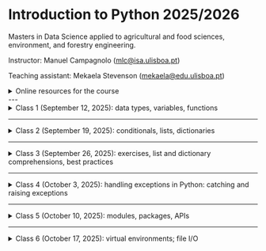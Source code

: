 # Introduction to Python 2025/2026

Masters in Data Science applied to agricultural and food sciences, environment, and forestry engineering.

Instructor: Manuel Campagnolo (mlc@isa.ulisboa.pt)

Teaching assistant: Mekaela Stevenson (mekaela@edu.ulisboa.pt)

<details markdown="block">
<summary>  Online resources for the course </summary>
 
* **Required:** [CS50’s Introduction to Programming with Python](https://cs50.harvard.edu/python): lectures (videos and notes), problems sets, shorts; The platform allows you to test your code at the [CS50 codespace](https://cs50.dev/) for the proposed problems (you need to have your own GitHub account to access the codespace).
* **Required** (you need to self-register using this link) Moodle (https://elearning.ulisboa.pt/course/view.php?id=11236): assignments; submissions; detailed grades and comments
* Fenix webpage for the course (https://fenix.isa.ulisboa.pt/courses/intpy-846413499991952): administrative information and final grades
* [Learn Python with Scrimba, Olof Paulson](https://v2.scrimba.com/learn-python-c03): interactive lectures (videos), examples and exercises 
* [Introduction to Python (VScode)](https://vscodeedu.com/courses/intro-to-python): interactive step by step lectures and exercises, real-time quizzes.
* Basic concepts and features of the Python language and system: [The Python Tutorial at python.org](https://docs.python.org/3/tutorial/index.html).
* Python Programming course at [PP.fi](https://programming-25.mooc.fi/): same features as CS50 but to test your solutions to problems you are required to pass previous tests 
* If you curious about the story of Python, check out [this video](https://www.youtube.com/watch?v=GfH4QL4VqJ0). In this video, you'll learn about the output of `>>> import this` and many other anecdotes about Python.

<details markdown="block">
  
<summary> Course contents: the course will cover some topics in CS50P and PP.fi  </summary>

| CS50P     | Contents |  PP.fi | Contents |
| ----------- | ----------- |----------- | ----------- |
| Lecture 0    | Creating Code with Python; Functions; Bugs; Strings and Parameters; Formatting Strings; More on Strings; Integers or int; Readability Wins; Float Basics; More on Floats; Def; Returning Values    | Part 1 |   Intro; I/O; More about variables; Arithmetic operations; Conditional statements |
| Lecture 1    | Conditionals, if Statements, Control FlowModulo; Creating Our Own Parity Function; Pythonic; match | Part 2  |  Programming terminology; More conditionals; Combining conditions; Simple loops |
| Lecture 2    | Loops; While Loops; For Loops; Improving with User Input; More About Lists; Length; Dictionaries, More on code modularity  |  Part 3 |  Loops with conditions; Working with strings; More loops; Defining functions |
|  |   | Part 4 |    The Visual Studio Code editor, Python interpreter and built-in debugging tool; More functions; Lists; Definite iteration; Print statement formatting; More strings and lists |
|   |   | Part 5 |  More lists; References; Dictionary; Tuple |
| Lecture 3 | Exceptions, Runtime Errors, try, else, Creating a Function to Get an Integer, pass | Part 6  |  Reading files; Writing files; Handling errors; Local and global variables |
| Lecture 4 |  Libraries, Random, Statistics, Command-Line Arguments, slice, Packages, APIs, Making Your Own Libraries|  Part 7 | Modules; Randomness; Times and dates; Data processing; Creating your own modules; More Python features  |
| Lecture 5 | Unit Tests; assert; pytest; Testing Strings; Organizing Tests into Folders | | |
| Lecture 6| File I/O; open; with; CSV; Binary Files and PIL | | |
| Lecture 7 | Regular Expressions; Case Sensitivity; Cleaning Up User Input; Extracting User Input |||
| Lecture 8 | Object-Oriented Programming; Classes; raise; Decorators;  Class Methods; Static Methods; Inheritance; Inheritance and Exceptions; Operator Overloading| Part 8 | Objects and methods; Classes and objects; Defining classes; Defining methods; More examples of classes |
| | | Part 9 | Objects and references; Objects as attributes; Encapsulation; Scope of methods; Class attributes; More examples with classes |
| | | Part 10 | Class hierarchies; Access modifiers; Object oriented programming techniques; Developing a larger application |
| Lecture 9 | set; Global Variables; Constants; Type Hints; Docstrings; argparse; Unpacking; args and kwargs; map; List Comprehensions; filter; Dictionary Comprehensions; enumerate; Generators and Iterators | Part 11 |  List comprehensions; More comprehensions; Recursion; More recursion examples |
| | | Part 12 | Functions as arguments; Generators; Functional programming; Regular expressions|

</details>
</details>
---

<details markdown="block">
<summary>  Class 1 (September 12, 2025): data types, variables, functions </summary>
 
1.  The recommendation for this class is to code in the CS50 cloud environment (VScode). Two steps: 1. log in into your github account; 2. access your code space at https://cs50.dev/. This environment allows you to test automatically your scripts for the CS50 problem sets. 
2. Some useful keyworks for the command line interface (CLI) in terminal: 
 * `code filename.py` to create a new file 
 * `ls` to list files in folder
 * `cp filename newfilename` to copy a file, e.g. `cp ..\hello.py  farewell.py` (`..` represents parent folder)
 * `mv filename newfilename` to rename or move file, e.g. `my farewell.py goodbye.py` or `mv farewell.py ..` (move one folder up)
 * `rm filename` to delete (remove) file
 * `mkdir foldername` to create new folder
 * `cd foldername` change directory, e.g. `cd ..` 
 * `rmdir foldername` to delete folder
 * `clear` to clear terminal window
3. The REPL (interactive Read-Eval-Print-Loop) environment: see https://realpython.com/interacting-with-python/
4. All values in Python have a **type**. The primitive data types are: integer, float, string, Boolean, and None (see https://www.geeksforgeeks.org/python/primitive-data-types-vs-non-primitive-data-types-in-python/)
   * strings (`str`), variables, print (a function), parameters (e.g. `end=`), input, comments, formatted strings (`f"..."`), `.strip()`, `.title` (methods)
   * integers (`int`), operations for integers, casting (e.g. `str` to `int`)
   * floating point values (`float`), round, format floats (e.g. `f"{z:.2f}`)
   * `True`, `False`, `and`, `or`, `not`
5. Functions, `def`, `return`
6. Suggested problems: [CS50 Problem set 0](https://cs50.harvard.edu/python/psets/0/)
</details>

---

<details markdown="block">
 <summary>  Class 2 (September 19, 2025): conditionals, lists, dictionaries </summary>

1. Conditionals:
  - `if`, `elif`, `else`:
    ```Python
     if score >= 70:
         print("Grade: C to A")
     elif score >= 60:
         print("Grade: D")
     else:
         print("Grade: F")
     ```
  - `match`:
    ```Python
    match species:
        case 'versicolor':
            label=0
        case 'virginica'
            label=1
        case _:
            label=2
    ```
4. Pythonic coding: `def main()`, define other functions, call `main()`. The code must be modular.
5. While loops, for loops, `break`, `break` and `return`
6. Data type *list* `[]`: methods `append`, `extend`
7. Data type *dictionary* `{}`, `items()`, keys `.key()` and values `.values()`
   ```Python
   knights = {'gallahad': 'the pure', 'robin': 'the brave'}
   for k, v in knights.items():
       print(k, v)
   if 'gallahad' in knights:
       print('Go Gallahad')
   ```
8. Collaborative project: each student or small group of students should define each necessary function to complete the script below. The side effect of `main()` is a simple histogram printed in the terminal.
 ```Python
 def main():
   # read and sort values
   x=read_values() # x is a list of numbers, either integers or floats
   n=len(x) # integer; number of values
   xmin,xmax=determine_min_max(x) # integers or floats
   # determine number of classes
   m=number_of_classes_sturges(n) # m is a positive integer such that 2**(m-1) <= n <= 2**m
   # determine class amplitude
   delta=amplitude(xmin,xmax,m) # positive float, the range of values divided by the number of classes
   # Compute frequency for each class and plot histogram row by row
   for i in range(m):
     left=xmin+i*delta
     if i < m-1:
       right=left+delta
     else:
       right=left+delta+1 # either 1 or any positive value
     freq=determine_frequency(x,left,right) # integer;  note that each value must belong to one and only one class
     print_frequency(freq) # the output must be '****' where each * represents one observation
 # execute main
 main()
 ```
One possible solution for the collaborative project: (https://github.com/isa-ulisboa/greends-ipython/edit/main/collaborative_project_session2.py)
   
10. Suggested problems: [CS50 Problem set 1](https://cs50.harvard.edu/python/2022/psets/). Do not forget about the assignment on Moodle: problems [File extensions](https://cs50.harvard.edu/python/2022/psets/1/extensions/), [Coke machine](https://cs50.harvard.edu/python/2022/psets/2/coke/), [Plates](https://cs50.harvard.edu/python/2022/psets/2/plates/)

</details>

---

<details markdown="block">
 
<summary>  Class 3 (September 26, 2025): exercises, list and dictionary comprehensions, best practices </summary>


1. Exercises on list comprehension (with some solutions): https://github.com/isa-ulisboa/greends-ipython/blob/main/exercises_list_comprehension.md
 

2. Exercises on dictionary comprehension (with some solutions): https://github.com/isa-ulisboa/greends-ipython/blob/main/exercises_dict_comprehension.md

 
3. Exercises from [CS50 Problem set 0, 1 and 2](https://cs50.harvard.edu/python/2022/psets/).

</details>

---

<details markdown="block">
<summary>  Class 4 (October 3, 2025): handling exceptions in Python: catching and raising exceptions </summary>  

See lecture https://cs50.harvard.edu/python/weeks/3/

1. A few examples of code that can be helpful to solve problems in [CS50 Problem set 3](https://cs50.harvard.edu/python/2022/psets/3/).

Example of basic use of `try-except` to catch a `ValueError`:
```
try:
    x = int(input("What's x?"))
except ValueError:
    print("x is not an integer")
else:
    print(f"x is {x}")
```

Function for requesting an integer from the user until no exceptions are caught:
```
def get_int():
    while True:
        try:
            x = int(input("What's x?"))
        except ValueError:
            print("x is not an integer")
        else:
            break
    return x
```
For a list of Python Built-in Exceptions, besides `ValueError`, you can check https://www.w3schools.com/python/python_ref_exceptions.asp

2. The *fuel gauge* problem (https://cs50.harvard.edu/python/2022/psets/3/fuel/)

To solve this problem, try to organize your code as follows. As suggested in *hints*, you should catch `ValueError` and  `ZeroDivisionError` exceptions in your code. In the code below, the user is being asked for correct values for `x,y` until they satisfy the requirements: `x,y` must be inputted as a string `x/y`, `x` has to be less or equal to `y`, and `y` cannot be zero. The function `get_string_of_integers_X_less_than_Y` in the code below should take care of that.

```
def main():
    # asks user for input until the input is as expected
    x,y=get_string_of_integers_X_less_than_Y()
    # compute percentage from two integers
    p=compute_percentage(x,y)
    # print output 
    print_gauge(p)
```

3. Example from (https://cs50.harvard.edu/python/2022/shorts/handling_exceptions/).

Exercise: adapt the code proposed in the short to be more modular, where the main function is something like the one below:

```
def main():
    spacecraft = input("Enter a spacecraft: ")
    au=get_au(spacecraft)
    m = convert(au)
    print(f"{m} m")
```

4. Other useful applications of try-except
   
- We may want to exit the execution of our script if some exception is caught. This can be done with `sys.exit()`, which can also be used to print a message.
```
import sys # import module
try:
    x = int(input("What's x?"))
except ValueError:
    sys.exit("x is not an integer")
```

- Example of code that catches `CRTL-C` or `CRTL-D`:

```
while True:
    try:
        x=int(input())
    except ValueError:
        print('x is not integer')
    except KeyboardInterrupt: #CTRL-C (in Linux, interrupt execution)
        print('\n KeyboardInterrupt')
        break
    except EOFError: #CTRL-D (in Linux, log out terminal/end-of-file)
        print('\n EOFError')
        break
    else:
        print(x)
```

Exercise (Asking for an haphazard list of numbers): Create a program that asks the user to provide haphazardly a series of numbers that you want to store in a list. The user is asked for a number at the time. Only inputs that are numbers are stored in  the list. When the user wants to stop, it should type CTRL-D. Then, the program should print the list of numbers.

</details>

---

<details markdown="block">
<summary>  Class 5 (October 10, 2025): modules, packages, APIs </summary>

See lecture https://cs50.harvard.edu/python/weeks/4/

### Modules

Suggestion: watch https://cs50.harvard.edu/python/shorts/creating_modules_packages/
 
Modules are just python scripts (files like `module_name.py`) which can be imported into your main code. You can import everything that belongs to the module, or just some given function(s) or other objects.

<details markdown="block">
<summary> Create and import your own module </summary>

Exercise: Create file named `mymodule.py` and file `main.py` in http://cs50.dev. Organize the files in the following folders:
```
|--- class_5 # or whatever folder name you wish
     |--- modules
          |--- mymodule.py
     |--- main.py
```

The contents of `mymodule.py` are typically functions or constants that you can re-use in different contexts. Let's suppose that `mymodule.py` has the following contents.
<details markdown="block">
<summary> mymodule.py </summary>
 
```Python
import sys

Constants={
    'e'   : 2.718281828459045, # Euler's constant
    'pi'  : 3.141592653589793, # Archimedes' constant
    'phi' : 1.618033988749895  # Golden ratio
}

def get_integer() -> int:
    #get integer from user
    while True:
        try:
            return(int(input('Type a number:  ')))
        except ValueError:
            print('Not an integer number: try again')
        except KeyboardInterrupt: #CTRL-C
            print('\n If you want to exit type CTRL-D')
        except EOFError: # CTRL-D
            sys.exit('\n Exit as requested')

def simplify(s: str) -> str:
    #Remove whitespaces from string and convert to lowercase
    return s.strip().lower()
```
</details>

and `main.py` is the following file:
<details markdown="block">
<summary> main.py (1st version) </summary>
 
```Python
import modules.mymodule

def main():
    x=modules.mymodule.get_integer()
    print(x)

main()
```
</details>

If you prefer, you can explicitly import some given functions from the module as in the following example.

<details markdown="block">
<summary> main.py (2nd version) </summary>
 
```Python
from  modules.mymodule import get_integer

def main():
    x=get_integer()
    print(x)

main()

```
</details>

You can also import everything from the module with `from modules.mymodule import *` instead of the more specific (and recommended) `from modules.mymodule import get_integer`.

The examples above follow the directory tree that was suggested. If you change the module's location, you need to adapt he code accordingly. In alternative, you can add the path to the directories where your modules lies to `sys.path` as in the following example.

```Python
import sys
sys.path.append(r'path-to-folder') # folder where mymodule is (e.g. `/workspaces/8834091`)
import mymodule
```
</details>

As explained on the recommended video, a python **package** is just a folder with modules and a special file named `__init__.py`

<details markdown="block">
<summary> Pip install</summary>

Often, you import a module that is available at https://pypi.org/project/pip/. Say you want to load the module `random` which provides a series of functions for sampling, shuffling, and extracting random numbers from a variety of probability distributions. If the module is not already available, you can typically load it in your terminal with 
```
$pip install random
```
and then import it on your main script with `import random`. If you want to know which is the folder where the module is located, you can get that information with `random.__file__` as in the following script.

```Python
import random
print(random.__file__)
```

Suggestion: write a script to  estimate the value of $\pi$ with a Monte Carlo algorithm that makes calls to `random.uniform(-1, 1)`. One possible solution: https://www.geeksforgeeks.org/dsa/estimating-value-pi-using-monte-carlo/

</details>

### sys.argv
Previously, we used module `sys`, in particular functions  `sys.exit()` and  `sys.path`. Another useful function is `sys.argv`,  that allows you to have access to what the user typed in at the command line `$` as in the following script.

```Python
import sys
print(len(sys.argv)) # returns the number of words in the command line after $python
print(sys.argv[1]) # returns the 2nd word, i.e., the first word after $python myscript.py
```

For instance, the following script named `sum.py` prints the sum of two numbers that were specified in the command line.

```Python
# sum.py
import sys
try:
    x,y = float(sys.argv[1]), float(sys.argv[2])
    print('the sum is',x+y)
except IndexError:
    print('missing argument')
except ValueError:
    print('The arguments are not numbers')
```
To run it, you can for instance execute the command `$python sum.py 1.2 4.3` in the terminal.

### APIs 

Suggestion: watch https://cs50.harvard.edu/python/shorts/api_calls/ (13')

*Application program interfaces* allow you to communicate with a remote server. For instance,  `requests` is a package that allows your program to behave as a web browser would.  Consider the following script `myrequest.py` that allows you to explore the *itunes* database (https://performance-partners.apple.com/search-api):

#### Example: iTunes

```
import requests
import sys
try:
    response = requests.get("https://itunes.apple.com/search?entity=song&limit=1&term=" + sys.argv[1])
    print(response.json())
except IndexError:
    sys.exit('Missing argument')
except requests.RequestException:
   sys.exit('Request failed')
```
You can then call the API from your terminal with `$python myrequest.py 'name of my favorite band'`.

#### Example: GBIF

You can easily adapt that code to access a different database. For instance if you want to explore the GBIF database (https://data-blog.gbif.org/post/gbif-api-beginners-guide/), you can just replace the main line of code in `myrequest.py` with
```
response=requests.get('https://api.gbif.org/v1/species/match?name='+ sys.argv[1])
```
and execute it with, say,  `$python myrequest.py Tracheophyta` in the terminal.

#### Example: open-meteo
Another example of a useful API for weather data is https://open-meteo.com/en/docs#api_documentation. You can find a customized `requests` package for **open-meteo**  at https://pypi.org/project/openmeteo-requests/.

### Problems
Solve problems from CS50P [Problem_set_4](https://cs50.harvard.edu/python/2022/psets/4/). In particular, for problem *Bitcoin price index* organize your code so the main function is the following:

```
def main():
    x=read_command_line_input()
    price=get_bitcoin_price()
    print(f"${x*price:,.4f}")
```
</details>

---
<details markdown="block">
<summary> Class 6 (October 17, 2025): virtual environments; file I/O </summary>

- For virtual environments, look at [How to Use Virtual Environments with the Built-In venv Module](https://www.youtube.com/watch?v=APOPm01BVrk) (17')
- UV: [UV - A Faster, All-in-One Package Manager to Replace Pip and Venv](https://www.youtube.com/watch?v=AMdG7IjgSPM)
- For file I/O, you can follow https://cs50.harvard.edu/python/weeks/6/.

<details markdown="block">
<summary> Virtual environments in Python</summary>

A virtual environment (https://docs.python.org/3/library/venv.html) is:
   - Used to contain a specific Python interpreter and software libraries and binaries which are needed to support a project (library or application). These are by default isolated from software in other virtual environments and Python interpreters and libraries installed in the operating system.
    - Contained in a directory, conventionally named `.venv` or `venv` in the project directory, or under a container directory for many virtual environments.
    - Not checked into source control systems such as Git.
    - Considered as disposable – it should be simple to delete and recreate it from scratch. *You don’t place any project code in the environment.*
    - Not considered as movable or copyable – you just recreate the same environment in the target location.

In your system you have the *base* environment by default, and you can create one or more *virtual environments*. Below, we describe how to create a virtual environment and how to activate it in Python, so your  commands at the terminal are *interpreted within that environment*. That allows you to encapsulate in each virtual environment you create a given Python version, and a set of Python packages with their given versions. 

**Your data and script files remain on the usual working folders: they should not be moved to the folders where the virtual environment files are stored.**

The following commands work in the  [CS50 codespace](https://cs50.dev/) that runs Linux (check with `$cat /etc/os-release` in the terminal). Some need to be slightly adapted for Windows (check differences for instance at https://realpython.com/python-virtual-environments-a-primer/).

Firstly, let's check what are the available packages and their versions in the base environment, and also let's get extra information about the package `requests` (e.g. dependencies):

```
$ pip list 
$ pip show requests
```

Next, let's create a virtual environment. 

0. One can first create (with `mkdir`) a folder called, say, `myproject` that contains our project. 

1. Then create a subfolder `.venv` for the virtual environment(s). This folder should be separated from the working folders that contain data and scripts.  

2. The virtual environment `myproject` can then be created with:
```
.venv/ $ python3 -m venv myprojectvenv # creates environment called 'myprojectvenv' with Python 3
```
In case one needs to delete the virtual environment, one just needs to delete the folder. This can be done with `.venv/ $ sudo rm -rf myprojectvenv` in the terminal (Linux). 

3. After the virtual environment has been created, one needs to activate it. In Linux, this is done by executing `activate` which lies in the `bin` folder of the virtual environment:

```
.venv/ $ source myprojectvenv/bin/activate # note that activate needs to be sourced
```
As a result, the prompt shows `(myprojectvenv) .venv/ $` which indicates that `myprojectvenv` is now activated. One can check the Python version with `$python -V`. To de-activate a virtual environment, the command is `$ deactivate`. 

4. With the environment activated, let's try to install a few packages, specifying the versions. For instance, install the following packages.

```
(myprojectvenv) .venv/ $ pip install random11==0.0.1
(myprojectvenv) .venv/ $ pip install geopy==1.23.0
(myprojectvenv) .venv/ $ pip install requests==2.25.0
```
Some of this packages depend on additional packages that are installed automatically. 

5. To list all instaled packages within the environment `myprojectvenv` one can execute  `(myprojectvenv) $ pip list` as before. Compare the version of `requests` in `myprojectvenv` with the version returned initially in the base environment: this one is 2.25.0 while the one in the base environment is more recent. One can also check where `requests` is installed in `myprojectvenv` with the command  `(myprojectvenv) $ pip show requests`. 

6. Check the system path (where Python will look for installed packages)  by executing `print(sys.path)`: one can do this from the terminal with the command
```
(myprojectvenv) .venv/ $ python -c 'import sys; print(sys.path)'
```
Notice that the folder in `myprojectvenv` where the virtual environment packages are installed is listed, but the path to where base packages are stored is not. 

7. If one wishes to share a virtual environment, the way to do that is to share a file (typically, `requirements.txt`) that allows a collaborator to re-create the environment. The file `requirements.txt` stores the information about the installed packages in a file in case one intends to share the environment (e.g. in GitHub). Towards that end, one needs to create `requirements.txt` with the packages names and versions, that can be used to create a clone of the environment on another machine. This is done, still within `myprojectvenv` (i.e. with `myprojectvenv` activated) with the following command:
```
(myprojectvenv) .venv/ $ pip freeze > requirements.txt  
```
Note that the file `requirements.txt` is created in the folder that contains `myprojectvenv` and not within `myprojectvenv` itself: this makes sense, since one does not want to store scripts or data within `myprojectvenv` but just packages and the Python installation.  

8. Since `requirements.txt` is now available, one can create a copy of `myprojectvenv` called, say, `myprojectvenv2`. Firstly, one needs to de-activate `myprojectvenv` with `$ deactivate`. Then, the commands to be executed in the terminal are:
```
.venv/ $ python3 - m venv myproject2venv # create new virtual environment 
.venv/ $ source myproject2venv/bin/activate # activate myproject2venv
(myproject2venv) .venv/ $ pip install -r requirements.txt # install packages and versions listed in requirements.txt
```
Exercise: go back to `myprojectvenv`, add package (say, `emoji==0.1.0`), re-build `requirements.txt`, and create new environment `myproject3venv` and install the  set of packages listed in the new `requirements.txt`.
</details>
</details>

<!--

### File I/O

As discussed in (https://cs50.harvard.edu/python/2022/notes/6/) `open` is a functionality built into Python that allows you to open a file and utilize it in your program. The open function allows you to open a file such that you can read from it or write to it. The most basic way to use `open` allow us to enable file I/O with respect to a given file. In the example below, `w` is the argument value that indicates that the file is open in writing mode. The instruction `file.write(...)` will entirely rewrite the file, deleting the previous contents.
```
name='Bob'
file = open("names.txt", "w")
file.write(name)
file.close()
```
As an alternative, if the goal is to add new contents to the file, which is appended to the existent content, then `w` should be replaced by `a` (append). Each call to `file.write(name)` will then add the value of `name` to the end of `file`. 

Instead of explicitly opening and closing a file, it's simpler to use the so-called *context manager* in Python, using the keyword `with`, which automatically closes the file:
```
with open("names.txt", "w") as f:
  f.write(name)
```
If one wishes to read from a file, then the file has to be opened in reading mode as in the following example. The method `readlines` reads all lines of the file, and stores them in a list, where each element of the list is the contents of the corresponding line.
```
with open("names.txt", "r") as f:
  L=f.readlines(name)
```
However, it is possible to read one line at the time:
```
with open('myfile.txt','r') as f:
    N=0
    for line in f:
        N+=1
print('number of lines', N)
```
Aa an alternative, this can be done with method `readline`. This can be included in a loop to read the whole file. Notice that when the end of the file is reached, `readline` returns the empty string, and this can be easily tested with a condition.

Reading a file in Python gives the flexibility of visiting any position in the file. The initial position is 0 by default but can be instantiated with `f.seek(n)`. Then,  `f.read(10)` for instance reads *n* characters from that initial position. Method `f.tell()` returns the current position in the file. 

A file can be of type *text* (human-readable) or *binary*. Binary files like images for instance are read with `with open('myfile.txt','rb') as f`. 

Exercise: Consider the file downloaded from INE (the Portuguese Institute of Statistics) about causes of fires by geographical location [rural_fires.csv](rural_fires.csv). The source is INE: "Rural fires (No.) by Geographic localization (NUTS - 2013) and Cause of fire; Annual" for 2023. Write a script to read the file and exclude the lines which are not formated as a table (header lines). The formatted lines should be written into a new file, say (`table_rural_fires.csv`). 
```
with open('rural_fires.csv','rb') as f:
    with open('table_rural_fires.csv',"w") as fw:
         for line in f:
              if line[0] in ['1','2','3']: # or smth like line.startswith('1'):
                 fw.write(line)
```
Since the file contains non ASCII characters, one might want to try to decode those characters correctly. Note that Python provides methods `encode` and `decode` as in the example below.
```
str_original = 'ção'
bytes_encoded = str_original.encode(encoding='utf-8')
print(type(bytes_encoded))
str_decoded = bytes_encoded.decode()
print(type(str_decoded))
print('Encoded bytes =', bytes_encoded)
print('Decoded String =', str_decoded)
print('str_original equals str_decoded =', str_original == str_decoded)
```


</details>

<details markdown="block">
<summary> 

# Class 7 (October 25, 2024): tabular data; pandas

</summary>

### Create a Pandas DataFrame from scratch

Pandas dataframes have an intrinsic tabular structure represented by rows and columns where each row and column has a unique *label* (name) and *position* number  inside the dataframe. The row labels, called dataframe index, can be integer numbers or string values, the column labels, called column names, are usually strings. Use the following script to create a dataframe with random values. Notice the terminology for rows (`index`) and columns (`columns`). 
```
import pandas as pd
import numpy as np
df = pd.DataFrame(np.random.randn(6, 4), index=list('abcdef'), columns=list('ABCD'))
print(df)
```
Exercices: 

1. print the column names of `df` with `.columns`.
2. Create a `Series` that corresponds to column `A` with `['A']`
3. Create a new dataframe that corresponds to columns `A` and `C` with `[['A','C']]`. 

Notice that `.columns` returns a `pd.Index` object. This is to provide extra functionality and performance compared to lists. To extract a list of names, one can use  `.columns.tolist()` or `.columns.values`. 

### Reading a csv file, selecting columns by name, selecting rows by condition

Consider the dataset that described 517 fires from the Montesinho natural park in Portugal. For each incident weekday, month, coordinates, and the burnt area are recorded, as well as several meteorological data such as rain, temperature, humidity, and wind (https://www.kaggle.com/datasets/vikasukani/forest-firearea-datasets). For reference, a copy of the file is available [forestfires.csv](forestfires.csv). The variables are:

- X - x-axis spatial coordinate within the Montesinho park map: 1 to 9
- Y - y-axis spatial coordinate within the Montesinho park map: 2 to 9
- month - month of the year: "Jan" to "dec"
- day - day of the week: "mon" to "sun"
- FFMC - FFMC index from the FWI system: 18.7 to 96.20
- DMC - DMC index from the FWI system: 1.1 to 291.3
- DC - DC index from the FWI system: 7.9 to 860.6
- ISI - ISI index from the FWI system: 0.0 to 56.10
- temp - the temperature in Celsius degrees: 2.2 to 33.30
- RH - relative humidity in %: 15.0 to 100
- wind - wind speed in km/h: 0.40 to 9.40
- rain - outside rain in mm/m2 : 0.0 to 6.4
- area - the burned area of the forest (in ha): 0.00 to 1090.84

The goal is to download the file and use package `Pandas` to explore it and solve the following tasks.

1. Read the file with `pd.read_csv` into a new object `fires`, and show the first 10 rows with `fires.head(10)`.
2. Create list of column names and determine column data types with attribute `.dtypes`.
3. Print a summary of the dataframe with `.info()`.
4. Create a `Series` with the temperature values for all 517 fires.
5. Create a `DataFrame` just with columns `month` and `day`.
6. Select fires for which the temperature is higher than 25 Celsius, and between 20 and 25 Celsius; note that each condition needs to be surrounded  by `(...)` and can be connected with `&` or `|` or negated with `~`.
7. Select fires that occured on weekends; use the conditional function `.isin()`
8. Check if there are no `Null` values in the dataframe with `.notna()`. You can sum along columns with `.sum()`.

### Select rows and columns with loc (label-based indexing) and iloc (positional indexing)

These are operators to select rows and columns from a dataframe. `loc` selects rows and columns using the row and column *names*. `iloc` uses the *positions* in the table. Notice that new values can be assigned to selections defined with `loc`and `iloc`.

1. Interpret the result of `fires.iloc[0:3,2:4]`
2. Use `loc` and `is.in()` to select fires from August and September and just FWI based variables values for those fires.
3. Use `iloc` to select the first 20 fires and just the FWI based variables values

### Combining positional and label-based indexing

There are several possibilities to combine positional and label-based indexing:

1. (with `iloc`) Using `df.columns.get_loc()` which converts the name of one column into its position. Then `iloc` can be used to perform the selection. For multiple columns determined by a list of column names, one can use instead `df.columns.get_indexer()`. Example: Use `iloc` to select the first 20 fires and just the FWI based variables values, using the names rather than the positions of those variables. Solution: `FWI_positions=fires.columns.get_indexer(['FFMC','DMC','DC','ISI'])` and `
fires.iloc[0:20,FWI_positions]`
2. (with `loc`) Using `df.index[]` to extract the index names. Then, `loc` can be used to perform the selection. Solution: `fires.loc[fires.index[0:20], ['FFMC', 'DMC', 'DC', 'ISI']]`.

### Exporting to file

Exporting is done with operations named `.to_...` as listed in (https://pandas.pydata.org/docs/user_guide/io.html)

1. Export your file as an Excel spreadsheet with  `.to_excel("filename.xlsx", sheetname="fires", index=False)`
2. Read an Excel spreadsheet with: `pd.read_excel("filename.xlsx", sheetname="fires", index=False)`

### Use generative AI to help with the following tasks

1. Create a dataframe `months_df` from a dictionary: for instance create a dictionary where keys are `jan`, `feb`, `mar`, for all 12 months, and the values are `January`, `February`, `March` and so on.

```
month_data = {
    'Month': [
        'January', 'February', 'March', 'April', 'May', 'June', 
        'July', 'August', 'September', 'October', 'November', 'December'
    ],
    'mth': [
        'jan', 'feb', 'mar', 'apr', 'may', 'jun', 
        'jul', 'aug', 'sep', 'oct', 'nov', 'dec'
    ]
}
months_df = pd.DataFrame(month_data)
```

2. Merge with new dataframe to get a new variable that contains the full name of the month. See (https://pandas.pydata.org/docs/user_guide/merging.html)

```
merged_df = pd.merge(fires, months_df, left_on='month', right_on='mth', how='left')
merged_df.drop(columns='mth', inplace=True)
```

</details>

<details markdown="block">
<summary> 

# Class 8 (November 8, 2024): pandas (cont'd), jupyter notebooks

</summary>

Create a jupyter notebook for this class. If you're using your CS50 codespace, create a new file in the terminal with `$code mynotebook.ipynb` and follow the suggestions for jupyter notebooks in your codespace session.

There are many available *cheatsheets* for Pandas that can help visualizing Pandas' functionalities. Since there are many possibilities, a single page cheatsheet is either too limited or too cryptic. This [12-page cheatsheet](https://www.webpages.uidaho.edu/~stevel/cheatsheets/Pandas%20DataFrame%20Notes_12pages.pdf) is pretty self-contained and includes several examples.

### Use generative AI to help with the following tasks

1. Reduce the `fires` dataframe with method `.groupby` to get just one row per month, and average temperature, average RH, and number of fires per month. The goal is to create a dataframe named `firesbymonth` with columns `avg_temp`, `avg_RH` and `fire_count`. See (https://pandas.pydata.org/docs/user_guide/groupby.html)
2. What is the effect of adding the method `.reset_index()` to the previous command?
3. Sort the dataframe `firesbymonth`, such that the 12 rows are ordered by month correctly: `jan`, `feb`, `mar`, and so on.
4. Create a new column called `conditions` in `firesbymonth` of type string that indicates if a month is `dry&hot`, `dry&cold`, `wet&hot` or `wet&cold`. Use the mean values of `avg_temp` and `avg_RH` to establish the appropriate thresholds. Use method `.apply` and define the function to apply with `lambda`.
5. Re-organize the information in `fires` into a two-way table that shows the total area of fires per day of the week and per month, where `NaN` are replaced by 0. Towards that end, explore the `.pivot_table` method.

</details>

<details markdown="block">
<summary> 

# Class 9 (November 15, 2024): OOP, classes, methods

</summary>

Suppose that one wants write a script in python using classes to monitor plants at a nursery. Initially plants grow from seeds in trays and one wants to keep track of the trays and number of plants per tray. All plants in a given tray are from the same species. Then, at some point, some plants are transferred from trays to individual pots (one plant per pot). At the end, pots are sold. One wants to track the number of plants of each species that are in the nursery.

For this type of problem, one wants to mimic entities of the real world (plants, trays, pots, and the nursery) as objects in  Python code. Object-oriented programming is an intuitive form of doing so. A class in Python is an object constructor, or a *blueprint* for creating objects.

The simplest example of  class, with very little functionality, is a class to store constant values, which are not supposed to change. When one calls the class `Constants` defined below, an instance of the class with the two properties `MAX_PLANTS_PER_TRAY` and `SALE_PRICE` is created.
```
class Constants:
   MAX_PLANTS_PER_TRAY=50
   SALE_PRICE=10

print(Constants.SALE_PRICE)
```
However, in general we intent to call the class to create one instance (one object) of the class and set the properties of that object. To indicate the values of the instance properties we use the `__init__` method:
```
class Plant:
    def __init__(self, species):
        self.species = species

my_plant=Plant("Rose") # create instance where property `species` has value `Rose`
print(my_plant.species)
```
Alternatively, a class can be created with the `@dataclass` decorator, see (https://docs.python.org/3/library/dataclasses.html). In this case, the `__init__` method is set  automatically.
```
from dataclasses import dataclass
@dataclass
class Plant:
    species: str
```
A class can have methods, which are functions defined for objects of the class. In the example below, `Tray` is a class with properties `species` and `number_of_plants`, and methods `remove_plants` and `is_empty`. The first has one argument which is the number of plants to remove from the tray; it returns a list of objects of the class `Plant` which correspond to the plants that were removed from the tray. The method `is_empty` doesn't have an argument and returns `True` or `False`.
```
from dataclasses import dataclass

@dataclass
class Plant:
    species: str

@dataclass
class Tray:
    species: str
    number_of_plants: int
    def remove_plants(self, number): # self refers to the object of the class
        number=min(number,self.number_of_plants) #cannot remove more than available
        self.number_of_plants -= number
        return [Plant(self.species) for _ in range(number)] # returns list of instances of Plant
    def is_empty(self): # returns True of False
        return self.number_of_plants == 0

tray=Tray('Lily', 28)
plants=tray.remove_plants(10)
if tray.is_empty():
    print('The tray is empty')
else:
    print('There are still', tray.number_of_plants, tray.species, 'plants in the tray')
first_plant=plants[0]
print('The plant removed is', first_plant.species)
```
The code for the full problem that envolves plants of several species, trays, pots and sales can be organized in the following manner:
    - Plant class: Simple class to represent a plant with a species.
    - Pot class: Holds one plant each.
    - Tray class: Holds plants of a single species and can remove plants.
    - Nursery class: Manages trays, pots, and keeps track of plant counts by species. It has methods like add_tray, transfer_to_pots, and sell_pot to handle operations for tracking and updating counts.

### Use generative AI to help with the following tasks
1. Create a script for the problem using the standard way of initializing classes with method `__init__`. Start with a simplified version of the problem where there are only trays and plants of distinct species in the nursery, which can be represented with 3 classes: `Plant`, `Tray` and `Nursery`. Trays can be created with a given number of plants of the same species, and plants can be removed from trays. The goal in this simplified version is to create the inventory that keeps track of the number of plants of each species that are in trays.

One possible solution for this simplified problem that was generated by Chat GPT when asked not to use `@dataclass` is [nursery_v1.py](nursery_v1.py). Note that this code lacks the `__str__` or `__repr__` methods and therefore `print(nursery.trays)` returns a list of objects with their memory address. 

2. Add a `__repr__` method similar to the one below to class `Tray` to redefine the output of `print(nursery.trays)` and make it more informative.

```
def __repr__(self):
    return f"Tray(species={self.species}, count={self.count})"
```

4. Add to the previous script a class that represents pots and adapt your script accordingly. When plants are removed from trays, they are always placed in a pot (one plant per pot). The goal is that the inventory tracks the plants and the species in both trays and pots (instead of just in trays as in [nursery_v1.py](nursery_v1.py)).

5. Finally, consider that pots can be sold and therefore removed from the inventory.

6. Verify if your script removes trays that are empty from the inventory, and update it if it is not the case.

</details>

<details markdown="block">
<summary> 

# Class 10 (November 22, 2024): Basic concepts of OOP

</summary>

<img src="https://media.geeksforgeeks.org/wp-content/uploads/20230818181616/Types-of-OOPS-2.gif" alt="alt text" width="256" >

The four main concepts of Object-Oriented Programming (OOP) are *Encapsulation*, *Abstraction*, *Inheritance*, and *Polymorphism*.  These concepts work together to create modular, scalable, and maintainable code in object-oriented programming.

This is a central topic in computer science, and therefore you can find all kind of resources about it. Among them, you can find simple descriptions of those concepts, with examples, at the following links:
1. (https://www.programiz.com/python-programming/object-oriented-programming)
2. (https://www.freecodecamp.org/news/object-oriented-programming-in-python/)
3. (https://www.w3schools.com/python/python_inheritance.asp), (https://www.w3schools.com/python/python_polymorphism.asp)

Building on the plant nursery example of last class, the following scripts illustrate the implementation of those concepts:
- Encapsulation: [OOP_encapsulation.py](https://github.com/isa-ulisboa/greends-ipython/blob/main/OOP_encapsulation.py)
- Inheritance: [OOP_inheritance.py](https://github.com/isa-ulisboa/greends-ipython/blob/main/OOP_inheritance.py)
- Polymorphism: [OOP_polymorphism.py](https://github.com/isa-ulisboa/greends-ipython/blob/main/OOP_polymorphism.py)
- Abstraction: [OOP_abstraction.py](https://github.com/isa-ulisboa/greends-ipython/blob/main/OOP_abstraction.py)

The next assignment will be the *Cookie jar* problem described at (https://cs50.harvard.edu/python/2022/psets/8/jar/). You will need to create a script for the problem and test it with `check50 cs50/problems/2022/python/jar`. 

</details>

<details markdown="block">
<summary> 

# Class 11 (November 29, 2024): Unit tests

</summary>

This topic corresponds to [Section 5](https://cs50.harvard.edu/python/2022/weeks/5/) of the CS50 course: you can find the necessary resources on that link. In particular, see the short [https://cs50.harvard.edu/python/2022/shorts/pytest/](https://cs50.harvard.edu/python/2022/shorts/pytest/).

The idea is to create functions in Python (the names of those functions start with `test_`) that are used to test existing functions or classes in the script. To execute the test functions we call `pytest` in the terminal [https://docs.pytest.org/](https://docs.pytest.org/) instead of `python`:

```
$ pytest - v # -v is optional for a more verbose output
```
If no arguments are given, `pytest` will execute all functions which name starts with `test_` or end with `_test` in scripts in the current directory and all its subdirectories. However, `$pytest my_file.py` will only execute the tests within that file. Moreover, `$pytest my_directory` will only execute the tests defined in files located in that directory. There are further options to select the tests to be executed with `pytest`.

### Simple example of a class and tests for that class

Consider you have two python modules: one with the definition of a class and the other that implement tests over that class.
```python
# farm_carbon_footprint.py

import math

class Farm:
    def __init__(self, name, area_hectares):
        """Initialize the farm with a name and area in hectares."""
        self.name = name
        self.area_hectares = area_hectares
        self.activities = []

    def add_activity(self, activity, emissions_per_unit, units):
        """Add an activity with emissions in kg CO2e per unit and units."""
        self.activities.append((activity, emissions_per_unit, units))

    def total_emissions(self):
        """Calculate total carbon emissions from all activities."""
        return sum(emissions_per_unit * units for _, emissions_per_unit, units in self.activities)

    def emissions_per_hectare(self):
        """Calculate carbon emissions per hectare."""
        if self.area_hectares == 0:
            raise ValueError("Farm area cannot be zero.")
        return self.total_emissions() / self.area_hectares

    def radius_circle_with_farm_area(self):
        """ Calculate the radius (in meters) of a circle that has the same area as the farm"""
        return(math.sqrt(self.area_hectares/3.1459)*100)
```
and
```python
# test_farm_carbon_footprint.py

import pytest
from farm_carbon_footprint import Farm

def test_add_activity():
    farm = Farm("Green Pastures", 10)
    farm.add_activity("Tractor Usage", 50, 5)  # 50 kg CO2e per hour, 5 hours
    farm.add_activity("Fertilizer Use", 10, 20)  # 10 kg CO2e per kg, 20 kg
    assert len(farm.activities) == 2

def test_total_emissions():
    farm = Farm("Green Pastures", 10)
    farm.add_activity("Tractor Usage", 50, 5)  # 50 kg CO2e per hour, 5 hours
    farm.add_activity("Fertilizer Use", 10, 20)  # 10 kg CO2e per kg, 20 kg
    assert farm.total_emissions() == 450  # 250 + 200

def test_emissions_per_hectare():
    farm = Farm("Green Pastures", 10)
    farm.add_activity("Tractor Usage", 50, 5)  # 50 kg CO2e per hour, 5 hours
    farm.add_activity("Fertilizer Use", 10, 20)  # 10 kg CO2e per kg, 20 kg
    assert farm.emissions_per_hectare() == 45  # 450 total / 10 hectares

def test_emissions_per_hectare_zero_area():
    farm = Farm("Tiny Farm", 0)
    farm.add_activity("Tractor Usage", 50, 2)  # 50 kg CO2e per hour, 2 hours
    with pytest.raises(ValueError, match="Farm area cannot be zero."): # optional: matches Value Error message in emissions_per_hectare()
        farm.emissions_per_hectare()

def test_radius_of_circle_with_farm_area():
    farm = Farm("Circle Farm", 1)
    assert farm.radius_circle_with_farm_area() == pytest.approx(56.38, abs=0.1)
    farm = Farm("Circle Farm", 10)
    assert farm.radius_circle_with_farm_area() == pytest.approx(178.3, abs=0.01)
```
Adapt the `Farm` class definition and `test_farm_carbon_footprint.py` in order to:

1. Add a method `.number_of_activities()` to class `Farm` that returns the number of activities. Check the correctness of that method with a new test in `test_farm_carbon_footprint.py`.
2. Adapt the `Farm`class so  `ValueError` should be raised if the property `area_hectares` is negative when you try to create an instance of `Farm`. Check with a new test in `test_farm_carbon_footprint.py` that the behavior of the class is as expected when `area_hectares` is negative.

</details>

<details markdown="block">
<summary> 

# Class 12 (December 6, 2024): Lists and dictionaries: packing, args and kwargs, comprehension

</summary>

## 1. The packing/unpacking operators *  and **

The packing/unpacking operators allows us to deal with structures of variable length. The example below illustrates *packing* several numbers into a list.
```python
x=[1,2,3,4,5,6,7,8,9]
a,*b,c=x # b is the list [2,3,4,5,6,7,8]
print(a,b,c)
```
The same operator can be used to unpack:
```python
list1=[1,2,3]
list2=[6,7,8]
new_list=[*list1,4,5,*list2] # values are unpacked
print(new_list)
```
The * and ** operator are mostly used as arguments of functions that can accept a a variable number of arguments (like `print`): the operator * allows to pack all positional arguments into a *tuple* and the operator ** allows to pack all named arguments into a *dictionary*. In the example below, the variable `kwargs` refers to keyword arguments (i.e named arguments) . Note that one can have a combination of regular arguments, regular named arguments, *args, and **kwargs as arguments of a function, as long as keyword arguments follow positional arguments.

```python
def pack(*args, **kwargs):
    return args,kwargs

x,y=pack(1,2,10, num_years=10,rate=0.03)

print('Positional arguments are packed into tuple',x)
print('Named arguments are packed into dictionary',y)
```

This can be used for instance to perform computations over a variable length sequence at in the following example. 
```python
# Compute accumulated interest on a sequence of borrowed amounts
def main(*args, **kwargs):
    '''
    args is a tuple of amounts borrowed
    kwargs is a dictionary with keys num_years and rate
    '''
    S=add(args)
    # Call function debt with **kwargs or kwargs
    D=compute_debt(S,**kwargs) # D expects a number and two named arguments with names num_years and rate
    # same as:
    D=compute_debt(S,kwargs['num_years'],kwargs['rate'])
    # print results
    print('Borrowed:',S)
    print('Debt:',round(D,3))

def add(values):
    s=0
    for x in values:
        s+=x
    return s

def compute_debt(s,num_years,rate):
    for i in range(num_years):
        s+=s*rate
    return s

if __name__=='__main__':
    main(1,2,10,5,4,num_years=10, rate=0.05)
```

### Exercise i) Summing Arguments with `*args`  
Write a function `sum_all` that takes any number of positional arguments and returns their sum.

```python
def sum_all(*args):
    pass  # Your code here

# Example usage:
print(sum_all(1, 2, 3))       # Output: 6
print(sum_all(10, 20, 30, 5))  # Output: 65
```

### Exercise ii) Concatenate Strings with `*args`
Create a function `concat_strings` that takes any number of string arguments using `*args` and concatenates them into a single string.

```python
def concat_strings(*args):
    pass  # Your code here

# Example usage:
print(concat_strings("Hello", " ", "world", "!"))  # Output: "Hello world!"
print(concat_strings("Python", " is", " fun!"))    # Output: "Python is fun!"
```

### Exercise iii) Handling Default Keyword Arguments with `**kwargs`
Write a function `greet` that accepts a keyword argument `name` (default value: `"Guest"`) and an optional keyword argument `greeting` (default value: `"Hello"`). Return the formatted greeting message.

```python
def greet(**kwargs):
    pass  # Your code here

# Example usage:
print(greet(name="Alice", greeting="Hi"))  # Output: "Hi Alice"
print(greet(name="Bob"))                   # Output: "Hello Bob"
print(greet())                             # Output: "Hello Guest"
```

### Exercise iv) Combine `*args` and `**kwargs`
Write a function `describe_person` that takes positional arguments (`*args`) for hobbies and keyword arguments (`**kwargs`) for personal details (e.g., name, age). Return a formatted string describing the person.

```python
def describe_person(*args, **kwargs):
    pass  # Your code here

# Example usage:
print(describe_person("reading", "traveling", name="Alice", age=30))
# Output: "Alice (30 years old) enjoys reading, traveling."
```

### Exercise v) Filter Keyword Arguments with `**kwargs`
Create a function `filter_kwargs` that takes any number of keyword arguments and returns a new dictionary containing only those with values greater than 10.

```python
def filter_kwargs(**kwargs):
    pass  # Your code here

# Example usage:
print(filter_kwargs(a=5, b=15, c=20, d=3))  # Output: {'b': 15, 'c': 20}
```

## 2. List and dictionary comprehension, map and filter

Suppose one wants to create a list with all the cubes of even numbers up to *N*. The following scripts show how this can be done with different operators that replace the traditional *loop* structure: *list comprehension*, `filter`, `map` and `lambda`

Operator `map` applies a given function to each element of a list. Likewise, `filter` applies a boolean function to filter elements of a list. Both function can be executed in parallel over the elements of the list since each output is independent of the outputs for the remainder elements of the list.

* With list comprehension:
```python
def cube(x):
    return x*x*x
L=[cube(x) for x in range(N) if x%2==0]
```

* With `filter` to select even numbers and `map`to compute cubes:
```python
def even(x):
    return x%2==0
numbers=list(range(N))
even_numbers=list(filter(even, numbers))
cubes=list(map(cube,even_numbers))
```

* Also with `filter` and `map` but defining implicitly the *cube* and *even* functions with `lambda` instead of `def`:
```python
numbers=list(range(N))
even_numbers=list(filter(lambda x: x%2==0, numbers))
cubes=list(map(lambda x: x*x*x,even_numbers))
```

* The most compact way of solving the problem involves `lambda` and list comprehension. In the example below, one needs to indicate that the $\lambda$ function has to be applied to the variable `x` in the list comprehension, using  `(lambda x: x*x*x)(x)`. Otherwise, the output list would be a list of lambda functions.
  
```python
cubes=[(lambda x: x*x*x)(x) for x in range(N) if x%2==0]
``` 

### Exercise i) Convert a For Loop to List Comprehension
Convert the following for loop into a list comprehension:

```python
result = []
for x in range(10):
    result.append(x**2)
# output: [0, 1, 4, 9, 16, 25, 36, 49, 64, 81]
```

### Exercise ii) Filter Numbers with List Comprehension
Rewrite this code using a list comprehension:

```python
result = []
for x in range(20):
    if x % 2 == 0:
        result.append(x)
# output: [0, 4, 16, 36, 64]
```

### Exercise iii) Dictionary Comprehension
Convert the following code to a dictionary comprehension:

```python
squares = {}
for x in range(5):
    squares[x] = x**2
# output: {0: 0, 1: 1, 2: 4, 3: 9, 4: 16}
```

### Exercise iv) Nested Loops with List Comprehension
Rewrite the nested loop as a list comprehension:

```python
pairs = []
for x in range(3):
    for y in range(2):
        pairs.append((x, y))
# output: [(0, 0), (0, 1), (1, 0), (1, 1), (2, 0), (2, 1)]
```

### Exercise v) Conditional Dictionary Comprehension
Transform the following code into a dictionary comprehension with a condition:

```python
filtered_squares = {}
for x in range(10):
    if x % 2 == 0:
        filtered_squares[x] = x**2
# output: {0: 0, 2: 4, 4: 16, 6: 36, 8: 64}
```

### Exercise vi) Conditional Transformation in List Comprehension
Convert the following loop into a list comprehension that includes a conditional transformation:

```python
result = []
for x in range(15):
    if x % 3 == 0:
        result.append(x**2)
    else:
        result.append(x)
# output: [0, 1, 2, 9, 4, 5, 36, 7, 8, 81, 10, 11, 144, 13, 14]
```

### Exercise vii) Dictionary Comprehension with String Keys
Transform the following loop into a dictionary comprehension, using strings as keys:

```python
word_lengths = {}
words = ["apple", "banana", "cherry", "date"]
for word in words:
    word_lengths[word] = len(word)
# output: {'apple': 5, 'banana': 6, 'cherry': 6, 'date': 4}
```

### Exercise viii) Flatten a Nested List with List Comprehension
Rewrite this code using a single list comprehension to flatten the nested list:

```python
nested_list = [[1, 2, 3], [4, 5], [6, 7, 8, 9]]
flattened = []
for sublist in nested_list:
    for item in sublist:
        flattened.append(item)
# output: [1, 2, 3, 4, 5, 6, 7, 8, 9]
```

### Exercise ix) Conditional Dictionary Comprehension with Nested Loops
Convert the following nested loop into a dictionary comprehension with a condition:

```python
result = {}
for i in range(1,3):
    for j in range(3, 6):
        if j % i != 0:  
            result[(i, j)] = i + j
# {(2, 3): 5, (2, 5): 7}
```


### Exercise x) Filter and Transform Nested Dictionaries
Use a dictionary comprehension to filter and transform the following dictionary of dictionaries:

```python
data = {
    "A": {"score": 90, "passed": True},
    "B": {"score": 65, "passed": False},
    "C": {"score": 75, "passed": True},
    "D": {"score": 50, "passed": False},
}

# Goal: Include only students who passed, and create a dictionary of their scores.
result = {}
for key, value in data.items():
    if value["passed"]:
        result[key] = value["score"]
# output: {'A': 90, 'C': 75}
```
</details>

<details markdown="block">
<summary> 

# Class 13 (December 13, 2024): Introduction to IoT with Raspberry Pi

</summary>

In this class we use Python to control physical devices through GPIO (general-purpose input/output) ports on a Raspberry Pi microcomputer. We will rely on the `gpiozero` Python package [https://gpiozero.readthedocs.io/en/latest/recipes.html](https://gpiozero.readthedocs.io/en/latest/recipes.html).

Topics of the class:
- Raspberry Pi (RPi) and PiOS (Linux)
- Retrive local address of the Raspberry Pi with `hostname -I`
- Accessing RPi remotely with `ssh` (secure shell)
- Connecting RPi to a breadboard using the *gpio* pins
- Using the *nano* text editor to create scripts
- Running scripts in RPi with `sudo python3 test.py`
- Implementing some basic recipes from `gpio zero` documentation that use the following physical devices: leds, buttons, and a line sensor

### Exercises with Raspberry Pi, breadboard, led, button and connection wires:

1. [Blink LED](https://gpiozero.readthedocs.io/en/latest/recipes.html#led)
2. [Check if button is pressed](https://gpiozero.readthedocs.io/en/latest/recipes.html#button)
3. [Button controlled LED](https://gpiozero.readthedocs.io/en/latest/recipes.html#button-controlled-led)

</details>

<details markdown="block">
<summary> 

# Class 14 (December 20, 2024): Introduction to IoT with Raspberry Pi (cont'd)

</summary>

### Exercises for led board with gpiozero (cont'd)
1. [LED_board](https://gpiozero.readthedocs.io/en/latest/recipes.html#ledboard). Interpret the code and verify that it is behaving as expected.

2. Look at the [advanced recipes for LEDboard](https://gpiozero.readthedocs.io/en/latest/recipes_advanced.html#ledboard-advanced). Create a "pyramid" of lights 5-3-1-3-5, that turn on and off and pause 1 second. You can build a loop such that the pyramid runs only 4 times and the execution stops.

3. Adapt the code `LED_board.py` so if you execute `sudo python3 LED_morse.py some_word` the  LEDs should turn on and off to encode the input word: a *dah* (-) has a duration of 2 seconds and a *dit* (.) has a duration of 1 second. After each letter, there should be a 3 second pause before the next letter. The example below should correspond to LEDs 1 and 2 being on for 3 seconds, then LEDs 1, 2 and 3 being on for 3 seconds, then LEDs 1 and 3 being on for 1 second while LED 2 is on for 3 seconds, and so on.

```
−− −−− ·−· ··· ·       −·−· −−− −·· ·
M   O   R   S  E        C    O   D  E
```
### Other sensors

There are many hardware adapters that make it easier to connect sensors to a microcomputer. Here we look at the *Raspberry Pi hat* included in the  [Grove_Base_Kit_for_Raspberry_Pi](https://wiki.seeedstudio.com/Grove_Base_Kit_for_Raspberry_Pi/). The [Grove Base Hat for Raspberry Pi](https://wiki.seeedstudio.com/Grove_Base_Hat_for_Raspberry_Pi/) provides Digital/Analog/I2C/PWM/UART [ports](https://wiki.seeedstudio.com/Grove_Base_Hat_for_Raspberry_Pi/#hardware-overview) to the RPi allowing it to be connected a large range of modules. 

The following code show how to access a [temperature and humidity sensor](https://www.seeedstudio.com/Grove-Temperature-Humidity-Sensor-DHT1-p-745.html) readings programmatically. The sensor is connected to digital port D5. This code also allows access to gpio pin 17 to power a LED.

```python
import time
from seeed_dht import DHT
from gpiozero import LED

led=LED(17)
# Grove - Temperature&Humidity Sensor connected to port D5
sensor = DHT('11', 5)
while True:
    humi, temp = sensor.read()
    print('temperature {}C, humidity {}%'.format(temp, humi))
    if humi > 85:
        led.on()
    else:
        led.off()
    time.sleep(0.5)
```
### Exercises

1. Adapt the code above such that the LED is on when the temperature is above 24 Celsius or below 20 and is off otherwise.
2. Interpret the code below. Create a new script that combines the temperature/humidity sensor with the ultrasonic ranger sensor and the LED.

```python
import time
from grove.grove_ultrasonic_ranger import GroveUltrasonicRanger
from gpiozero import LED
led=LED(17)
# Grove - Ultrasonic Ranger connected to port D5
sensor = GroveUltrasonicRanger(5)
while True:
    distance = sensor.get_distance()
    print('{} cm'.format(distance))
    if distance < 20:
         led.on()
         print('LED on')
         time.sleep(0.5)
         led.off()
         print('LED off')
         continue
    time.sleep(1)
```

</details>

<!--
-->
